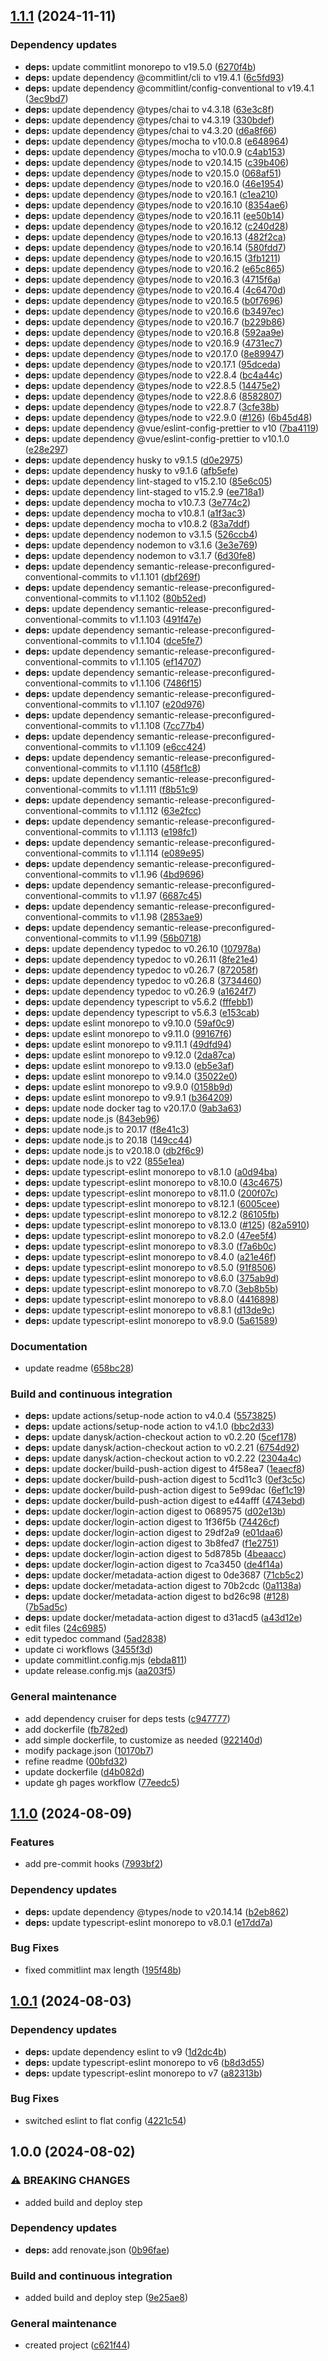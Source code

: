 ## [1.1.1](https://github.com/LetsStreamIt/Template-for-Typescript-Projects/compare/v1.1.0...v1.1.1) (2024-11-11)

### Dependency updates

* **deps:** update commitlint monorepo to v19.5.0 ([6270f4b](https://github.com/LetsStreamIt/Template-for-Typescript-Projects/commit/6270f4b89ab98bbbaff5c0fa199b131bc12c09de))
* **deps:** update dependency @commitlint/cli to v19.4.1 ([6c5fd93](https://github.com/LetsStreamIt/Template-for-Typescript-Projects/commit/6c5fd9354f336dd744bedbe06501741e777ecaf0))
* **deps:** update dependency @commitlint/config-conventional to v19.4.1 ([3ec9bd7](https://github.com/LetsStreamIt/Template-for-Typescript-Projects/commit/3ec9bd74613fa38fb17c861d21914c5aa04cf1a0))
* **deps:** update dependency @types/chai to v4.3.18 ([63e3c8f](https://github.com/LetsStreamIt/Template-for-Typescript-Projects/commit/63e3c8fbc7180279f4e9432085ea2ea3c773e9f5))
* **deps:** update dependency @types/chai to v4.3.19 ([330bdef](https://github.com/LetsStreamIt/Template-for-Typescript-Projects/commit/330bdef9db537f02fa65a2e030dead0d8f51fc79))
* **deps:** update dependency @types/chai to v4.3.20 ([d6a8f66](https://github.com/LetsStreamIt/Template-for-Typescript-Projects/commit/d6a8f66fb69146326d5467ab130bfc7b3dace588))
* **deps:** update dependency @types/mocha to v10.0.8 ([e648964](https://github.com/LetsStreamIt/Template-for-Typescript-Projects/commit/e64896484eb3ac3d116a8fd44f71374f08670ef7))
* **deps:** update dependency @types/mocha to v10.0.9 ([c4ab153](https://github.com/LetsStreamIt/Template-for-Typescript-Projects/commit/c4ab153cd9e4a2235f7ac519c8e41f3dfd6032e3))
* **deps:** update dependency @types/node to v20.14.15 ([c39b406](https://github.com/LetsStreamIt/Template-for-Typescript-Projects/commit/c39b406afad96dd0ca9cd8282ccf01fd70530f7f))
* **deps:** update dependency @types/node to v20.15.0 ([068af51](https://github.com/LetsStreamIt/Template-for-Typescript-Projects/commit/068af51c9857584d585fd9c090256e51714f2c58))
* **deps:** update dependency @types/node to v20.16.0 ([46e1954](https://github.com/LetsStreamIt/Template-for-Typescript-Projects/commit/46e1954d61aab30faaaa99110b1b142a00d970ce))
* **deps:** update dependency @types/node to v20.16.1 ([c1ea210](https://github.com/LetsStreamIt/Template-for-Typescript-Projects/commit/c1ea210fa91ec72d735e6e10a527425ea35328a0))
* **deps:** update dependency @types/node to v20.16.10 ([8354ae6](https://github.com/LetsStreamIt/Template-for-Typescript-Projects/commit/8354ae6eee80d843a7aea7dd907b2cba7d04fac0))
* **deps:** update dependency @types/node to v20.16.11 ([ee50b14](https://github.com/LetsStreamIt/Template-for-Typescript-Projects/commit/ee50b14e7768364255048f8d9cfe0e351d8bef68))
* **deps:** update dependency @types/node to v20.16.12 ([c240d28](https://github.com/LetsStreamIt/Template-for-Typescript-Projects/commit/c240d2886aa3c7a54ef302deb005b7ec74e333dc))
* **deps:** update dependency @types/node to v20.16.13 ([482f2ca](https://github.com/LetsStreamIt/Template-for-Typescript-Projects/commit/482f2ca2322f5f9cfe7bee3bf314405718e03413))
* **deps:** update dependency @types/node to v20.16.14 ([580fdd7](https://github.com/LetsStreamIt/Template-for-Typescript-Projects/commit/580fdd71f7ce9596f284558f9ee21a8eac3c30af))
* **deps:** update dependency @types/node to v20.16.15 ([3fb1211](https://github.com/LetsStreamIt/Template-for-Typescript-Projects/commit/3fb1211450232301ed1fb09a0eaa1f2081cec62b))
* **deps:** update dependency @types/node to v20.16.2 ([e65c865](https://github.com/LetsStreamIt/Template-for-Typescript-Projects/commit/e65c865612c1312bd8a35b683ef42d6564e14972))
* **deps:** update dependency @types/node to v20.16.3 ([4715f6a](https://github.com/LetsStreamIt/Template-for-Typescript-Projects/commit/4715f6a8586ae4ab3adabd09a7d66ae686c7fab0))
* **deps:** update dependency @types/node to v20.16.4 ([4c6470d](https://github.com/LetsStreamIt/Template-for-Typescript-Projects/commit/4c6470dbd4d02236a96a9308d63666dea1c45db6))
* **deps:** update dependency @types/node to v20.16.5 ([b0f7696](https://github.com/LetsStreamIt/Template-for-Typescript-Projects/commit/b0f7696d42ea6475527fa17b3302d1f9f241c877))
* **deps:** update dependency @types/node to v20.16.6 ([b3497ec](https://github.com/LetsStreamIt/Template-for-Typescript-Projects/commit/b3497ecd9e9d522eb6da071506dec4ff52055b15))
* **deps:** update dependency @types/node to v20.16.7 ([b229b86](https://github.com/LetsStreamIt/Template-for-Typescript-Projects/commit/b229b8690846441115e95df884ffcf1c0d741898))
* **deps:** update dependency @types/node to v20.16.8 ([592aa9e](https://github.com/LetsStreamIt/Template-for-Typescript-Projects/commit/592aa9e1b381795ae66e0d86626efb7409d45344))
* **deps:** update dependency @types/node to v20.16.9 ([4731ec7](https://github.com/LetsStreamIt/Template-for-Typescript-Projects/commit/4731ec74a1f1b35323974bea2cd9531f4fc84734))
* **deps:** update dependency @types/node to v20.17.0 ([8e89947](https://github.com/LetsStreamIt/Template-for-Typescript-Projects/commit/8e89947a61734bf80bfcaed39ca11988232789b2))
* **deps:** update dependency @types/node to v20.17.1 ([95dceda](https://github.com/LetsStreamIt/Template-for-Typescript-Projects/commit/95dcedafbd00659fd312bc87c630f226801eb2d6))
* **deps:** update dependency @types/node to v22.8.4 ([bc4a44c](https://github.com/LetsStreamIt/Template-for-Typescript-Projects/commit/bc4a44c790f7b4e10a3d7f5e65c65f1383b4c100))
* **deps:** update dependency @types/node to v22.8.5 ([14475e2](https://github.com/LetsStreamIt/Template-for-Typescript-Projects/commit/14475e20b3d4ac0d40d5207141a70a5eee73abf1))
* **deps:** update dependency @types/node to v22.8.6 ([8582807](https://github.com/LetsStreamIt/Template-for-Typescript-Projects/commit/8582807cfc2747bf54d95024f3d023172ed25082))
* **deps:** update dependency @types/node to v22.8.7 ([3cfe38b](https://github.com/LetsStreamIt/Template-for-Typescript-Projects/commit/3cfe38b6a35455451b385c093ab50f66dd383ac9))
* **deps:** update dependency @types/node to v22.9.0 ([#126](https://github.com/LetsStreamIt/Template-for-Typescript-Projects/issues/126)) ([6b45d48](https://github.com/LetsStreamIt/Template-for-Typescript-Projects/commit/6b45d48d1b62db9926ae3d571c765e01460706ee))
* **deps:** update dependency @vue/eslint-config-prettier to v10 ([7ba4119](https://github.com/LetsStreamIt/Template-for-Typescript-Projects/commit/7ba4119095ead1bd6bf45741e96a51fe00fbbcb2))
* **deps:** update dependency @vue/eslint-config-prettier to v10.1.0 ([e28e297](https://github.com/LetsStreamIt/Template-for-Typescript-Projects/commit/e28e2973fcc91e91fab54f26f232a51933bf3f83))
* **deps:** update dependency husky to v9.1.5 ([d0e2975](https://github.com/LetsStreamIt/Template-for-Typescript-Projects/commit/d0e297520c519fa2bef0d665ed1b8a6a42f6637c))
* **deps:** update dependency husky to v9.1.6 ([afb5efe](https://github.com/LetsStreamIt/Template-for-Typescript-Projects/commit/afb5efebc67d978609e8a2457066d106b5a97279))
* **deps:** update dependency lint-staged to v15.2.10 ([85e6c05](https://github.com/LetsStreamIt/Template-for-Typescript-Projects/commit/85e6c050c56cd3459df175cb7315f8e9cb30471e))
* **deps:** update dependency lint-staged to v15.2.9 ([ee718a1](https://github.com/LetsStreamIt/Template-for-Typescript-Projects/commit/ee718a1d7f7ba9ee8829f81577eb4b0ffe4f192d))
* **deps:** update dependency mocha to v10.7.3 ([3e774c2](https://github.com/LetsStreamIt/Template-for-Typescript-Projects/commit/3e774c2f1958ddea109ce499927ee2b784e4250c))
* **deps:** update dependency mocha to v10.8.1 ([a1f3ac3](https://github.com/LetsStreamIt/Template-for-Typescript-Projects/commit/a1f3ac3e2c655965acd7922285c1aef36d68be3f))
* **deps:** update dependency mocha to v10.8.2 ([83a7ddf](https://github.com/LetsStreamIt/Template-for-Typescript-Projects/commit/83a7ddf8c4ffdddd57db52838f7435ba8e8dcbe5))
* **deps:** update dependency nodemon to v3.1.5 ([526ccb4](https://github.com/LetsStreamIt/Template-for-Typescript-Projects/commit/526ccb43fdfa6a4688a233f4d9fbaabde366695e))
* **deps:** update dependency nodemon to v3.1.6 ([3e3e769](https://github.com/LetsStreamIt/Template-for-Typescript-Projects/commit/3e3e769c384725103d6b5c7731444154d3bcd886))
* **deps:** update dependency nodemon to v3.1.7 ([6d30fe8](https://github.com/LetsStreamIt/Template-for-Typescript-Projects/commit/6d30fe8cf2dfcdf204d1e0c2159189f23174ffae))
* **deps:** update dependency semantic-release-preconfigured-conventional-commits to v1.1.101 ([dbf269f](https://github.com/LetsStreamIt/Template-for-Typescript-Projects/commit/dbf269f9a1a1f82df9aecbd1e50c857d8935a40d))
* **deps:** update dependency semantic-release-preconfigured-conventional-commits to v1.1.102 ([80b52ed](https://github.com/LetsStreamIt/Template-for-Typescript-Projects/commit/80b52ed3e31fd5765986f48d371b1a9a64e8d64d))
* **deps:** update dependency semantic-release-preconfigured-conventional-commits to v1.1.103 ([491f47e](https://github.com/LetsStreamIt/Template-for-Typescript-Projects/commit/491f47ebb79dd0be8e41e71fe6a659644e5cb8fc))
* **deps:** update dependency semantic-release-preconfigured-conventional-commits to v1.1.104 ([dce5fe7](https://github.com/LetsStreamIt/Template-for-Typescript-Projects/commit/dce5fe739ed91fdb9943961c8d99c57c53a76d05))
* **deps:** update dependency semantic-release-preconfigured-conventional-commits to v1.1.105 ([ef14707](https://github.com/LetsStreamIt/Template-for-Typescript-Projects/commit/ef14707c408dbc3124419229973fd65b8e7f2ca5))
* **deps:** update dependency semantic-release-preconfigured-conventional-commits to v1.1.106 ([7486f15](https://github.com/LetsStreamIt/Template-for-Typescript-Projects/commit/7486f15fcae32c94a876fd3f35fe0318da30b2b1))
* **deps:** update dependency semantic-release-preconfigured-conventional-commits to v1.1.107 ([e20d976](https://github.com/LetsStreamIt/Template-for-Typescript-Projects/commit/e20d97666b657a26f95375b583954fcfa744c1c8))
* **deps:** update dependency semantic-release-preconfigured-conventional-commits to v1.1.108 ([7cc77b4](https://github.com/LetsStreamIt/Template-for-Typescript-Projects/commit/7cc77b42322e08f82d9b67da93259b452bb10dd4))
* **deps:** update dependency semantic-release-preconfigured-conventional-commits to v1.1.109 ([e6cc424](https://github.com/LetsStreamIt/Template-for-Typescript-Projects/commit/e6cc424905b9f3bc185cbc9a6e5ff25872455372))
* **deps:** update dependency semantic-release-preconfigured-conventional-commits to v1.1.110 ([458f1c8](https://github.com/LetsStreamIt/Template-for-Typescript-Projects/commit/458f1c873c92f746e2499b0875f9e704ff853e91))
* **deps:** update dependency semantic-release-preconfigured-conventional-commits to v1.1.111 ([f8b51c9](https://github.com/LetsStreamIt/Template-for-Typescript-Projects/commit/f8b51c91c2064ecee0cefb1801757d6ecb24289a))
* **deps:** update dependency semantic-release-preconfigured-conventional-commits to v1.1.112 ([63e2fcc](https://github.com/LetsStreamIt/Template-for-Typescript-Projects/commit/63e2fccc7b31c604fe36303e4ce7285baa9e4aa0))
* **deps:** update dependency semantic-release-preconfigured-conventional-commits to v1.1.113 ([e198fc1](https://github.com/LetsStreamIt/Template-for-Typescript-Projects/commit/e198fc18927f0af4a8038b75d1d37b90eb04b190))
* **deps:** update dependency semantic-release-preconfigured-conventional-commits to v1.1.114 ([e089e95](https://github.com/LetsStreamIt/Template-for-Typescript-Projects/commit/e089e95e0e6f047dfa33b405251585af6878a236))
* **deps:** update dependency semantic-release-preconfigured-conventional-commits to v1.1.96 ([4bd9696](https://github.com/LetsStreamIt/Template-for-Typescript-Projects/commit/4bd96969d37b38d7b0ccea542fa113a4adac04cc))
* **deps:** update dependency semantic-release-preconfigured-conventional-commits to v1.1.97 ([6687c45](https://github.com/LetsStreamIt/Template-for-Typescript-Projects/commit/6687c45ac1cbc207bbc29692c044f35abd29fba9))
* **deps:** update dependency semantic-release-preconfigured-conventional-commits to v1.1.98 ([2853ae9](https://github.com/LetsStreamIt/Template-for-Typescript-Projects/commit/2853ae9a598dfbd18f274c9fa649727981a9e81d))
* **deps:** update dependency semantic-release-preconfigured-conventional-commits to v1.1.99 ([56b0718](https://github.com/LetsStreamIt/Template-for-Typescript-Projects/commit/56b071873c00c40cfe93859b90505abd32455091))
* **deps:** update dependency typedoc to v0.26.10 ([107978a](https://github.com/LetsStreamIt/Template-for-Typescript-Projects/commit/107978a0ed1958a64f6b5a6e623609d073863e5f))
* **deps:** update dependency typedoc to v0.26.11 ([8fe21e4](https://github.com/LetsStreamIt/Template-for-Typescript-Projects/commit/8fe21e4480b3a61696476bf28c2e92215c9ca807))
* **deps:** update dependency typedoc to v0.26.7 ([872058f](https://github.com/LetsStreamIt/Template-for-Typescript-Projects/commit/872058f3182b423a4e1634775d51fad4dd634389))
* **deps:** update dependency typedoc to v0.26.8 ([3734460](https://github.com/LetsStreamIt/Template-for-Typescript-Projects/commit/37344604438f95c221a942b89eb32a2aac137a9d))
* **deps:** update dependency typedoc to v0.26.9 ([a1624f7](https://github.com/LetsStreamIt/Template-for-Typescript-Projects/commit/a1624f711005477d5f180b80b6d852455c0401f5))
* **deps:** update dependency typescript to v5.6.2 ([fffebb1](https://github.com/LetsStreamIt/Template-for-Typescript-Projects/commit/fffebb1f6f9eab2d4303c3e7cbbbd66971afb749))
* **deps:** update dependency typescript to v5.6.3 ([e153cab](https://github.com/LetsStreamIt/Template-for-Typescript-Projects/commit/e153cabafdee22de8ee93a9d25fbfdcd296218a5))
* **deps:** update eslint monorepo to v9.10.0 ([59af0c9](https://github.com/LetsStreamIt/Template-for-Typescript-Projects/commit/59af0c9963ade2ce10625dc1e5706a615fa1f6aa))
* **deps:** update eslint monorepo to v9.11.0 ([99167f6](https://github.com/LetsStreamIt/Template-for-Typescript-Projects/commit/99167f6ecbf22b25e9ac694c2a173b27237ac93a))
* **deps:** update eslint monorepo to v9.11.1 ([49dfd94](https://github.com/LetsStreamIt/Template-for-Typescript-Projects/commit/49dfd944e938f34218c854d10749b2844210ef86))
* **deps:** update eslint monorepo to v9.12.0 ([2da87ca](https://github.com/LetsStreamIt/Template-for-Typescript-Projects/commit/2da87ca682fc1787518cd36cf1d04654988d01c0))
* **deps:** update eslint monorepo to v9.13.0 ([eb5e3af](https://github.com/LetsStreamIt/Template-for-Typescript-Projects/commit/eb5e3afc5d870655c1f38d65d5c06265459fa7d8))
* **deps:** update eslint monorepo to v9.14.0 ([35022e0](https://github.com/LetsStreamIt/Template-for-Typescript-Projects/commit/35022e0dcdd3dfa7fbb11f3b1bc238ec5863aea4))
* **deps:** update eslint monorepo to v9.9.0 ([0158b9d](https://github.com/LetsStreamIt/Template-for-Typescript-Projects/commit/0158b9d0c1d98c1a7b0812dfe93cf20d3397550e))
* **deps:** update eslint monorepo to v9.9.1 ([b364209](https://github.com/LetsStreamIt/Template-for-Typescript-Projects/commit/b3642097f3cc413f329a3ea905d2e3fca6ea9f4f))
* **deps:** update node docker tag to v20.17.0 ([9ab3a63](https://github.com/LetsStreamIt/Template-for-Typescript-Projects/commit/9ab3a63bf3f15cfba0f286efba85e720ec53fc40))
* **deps:** update node.js ([843eb96](https://github.com/LetsStreamIt/Template-for-Typescript-Projects/commit/843eb961e0de0e848da42f78f3380f86b4f5443f))
* **deps:** update node.js to 20.17 ([f8e41c3](https://github.com/LetsStreamIt/Template-for-Typescript-Projects/commit/f8e41c3a84d665680bdbe9401ab0893909288315))
* **deps:** update node.js to 20.18 ([149cc44](https://github.com/LetsStreamIt/Template-for-Typescript-Projects/commit/149cc443349bb0d5fc75c6b2f5eb67b850d30268))
* **deps:** update node.js to v20.18.0 ([db2f6c9](https://github.com/LetsStreamIt/Template-for-Typescript-Projects/commit/db2f6c9ada485d836d21f2d373d44bb9d54d7e42))
* **deps:** update node.js to v22 ([855e1ea](https://github.com/LetsStreamIt/Template-for-Typescript-Projects/commit/855e1ea31be0b8449bceb8e5f7a4146429c32bf7))
* **deps:** update typescript-eslint monorepo to v8.1.0 ([a0d94ba](https://github.com/LetsStreamIt/Template-for-Typescript-Projects/commit/a0d94ba2760c52a96102110918094adee090fc93))
* **deps:** update typescript-eslint monorepo to v8.10.0 ([43c4675](https://github.com/LetsStreamIt/Template-for-Typescript-Projects/commit/43c46752d359f9bd36b38ab9c4a3b312105fed31))
* **deps:** update typescript-eslint monorepo to v8.11.0 ([200f07c](https://github.com/LetsStreamIt/Template-for-Typescript-Projects/commit/200f07ce1fd7a227419ac804b5158c81b5b295c4))
* **deps:** update typescript-eslint monorepo to v8.12.1 ([6005cee](https://github.com/LetsStreamIt/Template-for-Typescript-Projects/commit/6005ceebb295fa4a5b7e76dc2f3056a57a7a52f1))
* **deps:** update typescript-eslint monorepo to v8.12.2 ([86105fb](https://github.com/LetsStreamIt/Template-for-Typescript-Projects/commit/86105fb8dcc9a2381fdda3d949305ea8a119bb36))
* **deps:** update typescript-eslint monorepo to v8.13.0 ([#125](https://github.com/LetsStreamIt/Template-for-Typescript-Projects/issues/125)) ([82a5910](https://github.com/LetsStreamIt/Template-for-Typescript-Projects/commit/82a59108ed2f43b013458fd783dee6cdc8fd0937))
* **deps:** update typescript-eslint monorepo to v8.2.0 ([47ee5f4](https://github.com/LetsStreamIt/Template-for-Typescript-Projects/commit/47ee5f4fec4747289cb2a9363d9627b9a5db5d29))
* **deps:** update typescript-eslint monorepo to v8.3.0 ([f7a6b0c](https://github.com/LetsStreamIt/Template-for-Typescript-Projects/commit/f7a6b0c039f55b1be65461cd34c8b481bf1fbc84))
* **deps:** update typescript-eslint monorepo to v8.4.0 ([a21e46f](https://github.com/LetsStreamIt/Template-for-Typescript-Projects/commit/a21e46f480f84743da05191f885302b4a5fb04c7))
* **deps:** update typescript-eslint monorepo to v8.5.0 ([91f8506](https://github.com/LetsStreamIt/Template-for-Typescript-Projects/commit/91f85060d222a7a7a794b20a3e2fe1b401cc4876))
* **deps:** update typescript-eslint monorepo to v8.6.0 ([375ab9d](https://github.com/LetsStreamIt/Template-for-Typescript-Projects/commit/375ab9d4e4306b0914ea9c19e4174dba4e2226ae))
* **deps:** update typescript-eslint monorepo to v8.7.0 ([3eb8b5b](https://github.com/LetsStreamIt/Template-for-Typescript-Projects/commit/3eb8b5be8920e87224819578c52d99eb090cf8b3))
* **deps:** update typescript-eslint monorepo to v8.8.0 ([4416898](https://github.com/LetsStreamIt/Template-for-Typescript-Projects/commit/4416898274a8b1f516612f77a50edd9508064a3b))
* **deps:** update typescript-eslint monorepo to v8.8.1 ([d13de9c](https://github.com/LetsStreamIt/Template-for-Typescript-Projects/commit/d13de9cc3afab19bc64ca84a9c1b9a4696b4b305))
* **deps:** update typescript-eslint monorepo to v8.9.0 ([5a61589](https://github.com/LetsStreamIt/Template-for-Typescript-Projects/commit/5a61589de69f76763c04cc8a68db14829a0e07f4))

### Documentation

* update readme ([658bc28](https://github.com/LetsStreamIt/Template-for-Typescript-Projects/commit/658bc28c75a3d80dd109b639d7a3442dc81d7dd2))

### Build and continuous integration

* **deps:** update actions/setup-node action to v4.0.4 ([5573825](https://github.com/LetsStreamIt/Template-for-Typescript-Projects/commit/5573825b74ac8e3f1860788f83002ac88cc30a69))
* **deps:** update actions/setup-node action to v4.1.0 ([bbc2d33](https://github.com/LetsStreamIt/Template-for-Typescript-Projects/commit/bbc2d33aa98d16422f35f8c93228ee1e98e6a468))
* **deps:** update danysk/action-checkout action to v0.2.20 ([5cef178](https://github.com/LetsStreamIt/Template-for-Typescript-Projects/commit/5cef178b3e4705900c3d730358a077252ed4cf48))
* **deps:** update danysk/action-checkout action to v0.2.21 ([6754d92](https://github.com/LetsStreamIt/Template-for-Typescript-Projects/commit/6754d926f327234b952a257a89bad5d96a9bf6c6))
* **deps:** update danysk/action-checkout action to v0.2.22 ([2304a4c](https://github.com/LetsStreamIt/Template-for-Typescript-Projects/commit/2304a4c4978cb09e687c26799a804b05e0f8a812))
* **deps:** update docker/build-push-action digest to 4f58ea7 ([1eaecf8](https://github.com/LetsStreamIt/Template-for-Typescript-Projects/commit/1eaecf8c89a7dcc860092f27289bca2c497cf1af))
* **deps:** update docker/build-push-action digest to 5cd11c3 ([0ef3c5c](https://github.com/LetsStreamIt/Template-for-Typescript-Projects/commit/0ef3c5c0bc667168bf9417bff14388d3c5bb601d))
* **deps:** update docker/build-push-action digest to 5e99dac ([6ef1c19](https://github.com/LetsStreamIt/Template-for-Typescript-Projects/commit/6ef1c19054b234226dbeedfd8423e286cd9d450d))
* **deps:** update docker/build-push-action digest to e44afff ([4743ebd](https://github.com/LetsStreamIt/Template-for-Typescript-Projects/commit/4743ebdc37f0972c8f08bf2651d23a6c4aadee49))
* **deps:** update docker/login-action digest to 0689575 ([d02e13b](https://github.com/LetsStreamIt/Template-for-Typescript-Projects/commit/d02e13b665d0b9d5ca710e4b663463cf71f45ca5))
* **deps:** update docker/login-action digest to 1f36f5b ([74426cf](https://github.com/LetsStreamIt/Template-for-Typescript-Projects/commit/74426cf27f84751228db50f7aaedcc8dc714d073))
* **deps:** update docker/login-action digest to 29df2a9 ([e01daa6](https://github.com/LetsStreamIt/Template-for-Typescript-Projects/commit/e01daa6ffea5c92ad2fdea9eee41cacbd2af84a4))
* **deps:** update docker/login-action digest to 3b8fed7 ([f1e2751](https://github.com/LetsStreamIt/Template-for-Typescript-Projects/commit/f1e27513b6372c501b4375b3ddebd2414b858f91))
* **deps:** update docker/login-action digest to 5d8785b ([4beaacc](https://github.com/LetsStreamIt/Template-for-Typescript-Projects/commit/4beaaccda95f825165fa6839d2a901677b41ae35))
* **deps:** update docker/login-action digest to 7ca3450 ([de4f14a](https://github.com/LetsStreamIt/Template-for-Typescript-Projects/commit/de4f14a6ee5b9c977014ab5bf7fec8704bc6c5d1))
* **deps:** update docker/metadata-action digest to 0de3687 ([71cb5c2](https://github.com/LetsStreamIt/Template-for-Typescript-Projects/commit/71cb5c2dbae5207a2e3598f95c65079a0b0d19fc))
* **deps:** update docker/metadata-action digest to 70b2cdc ([0a1138a](https://github.com/LetsStreamIt/Template-for-Typescript-Projects/commit/0a1138a52503c79e0d96f199b36b073ed79c9668))
* **deps:** update docker/metadata-action digest to bd26c98 ([#128](https://github.com/LetsStreamIt/Template-for-Typescript-Projects/issues/128)) ([7b5ad5c](https://github.com/LetsStreamIt/Template-for-Typescript-Projects/commit/7b5ad5c2b2342a7bd73415687ddc0b737555fb9c))
* **deps:** update docker/metadata-action digest to d31acd5 ([a43d12e](https://github.com/LetsStreamIt/Template-for-Typescript-Projects/commit/a43d12e993e13da674b79164529ed7faab6aefaf))
* edit files ([24c6985](https://github.com/LetsStreamIt/Template-for-Typescript-Projects/commit/24c6985f83d34cd3b9a4633f09d20b9d039567d9))
* edit typedoc command ([5ad2838](https://github.com/LetsStreamIt/Template-for-Typescript-Projects/commit/5ad2838e5857137113c95e29ab765e14783f93b1))
* update ci workflows ([3455f3d](https://github.com/LetsStreamIt/Template-for-Typescript-Projects/commit/3455f3dd7a3de84fbb73bd940cb8f3c8051b60cb))
* update commitlint.config.mjs ([ebda811](https://github.com/LetsStreamIt/Template-for-Typescript-Projects/commit/ebda811ce07b2742b27708214b1dea3ae5474d8c))
* update release.config.mjs ([aa203f5](https://github.com/LetsStreamIt/Template-for-Typescript-Projects/commit/aa203f5a8ce43dda7bdd6b71aa41f9183cbc0d64))

### General maintenance

* add dependency cruiser for deps tests ([c947777](https://github.com/LetsStreamIt/Template-for-Typescript-Projects/commit/c9477776093e6977ea3bb4fb140947632c59433a))
* add dockerfile ([fb782ed](https://github.com/LetsStreamIt/Template-for-Typescript-Projects/commit/fb782ed9f54ef0abb2efe5e6f7ad357426e8ec28))
* add simple dockerfile, to customize as needed ([922140d](https://github.com/LetsStreamIt/Template-for-Typescript-Projects/commit/922140d9260d3f06ea7764868a7fbecb5717862f))
* modify package.json ([10170b7](https://github.com/LetsStreamIt/Template-for-Typescript-Projects/commit/10170b7a21409d400fcb17909d0590b8386e6e15))
* refine readme ([00bfd32](https://github.com/LetsStreamIt/Template-for-Typescript-Projects/commit/00bfd325be1980962c9e57a5fc4563754775566d))
* update dockerfile ([d4b082d](https://github.com/LetsStreamIt/Template-for-Typescript-Projects/commit/d4b082d868c3addeeb76dbe1b6ef33731ca785fd))
* update gh pages workflow ([77eedc5](https://github.com/LetsStreamIt/Template-for-Typescript-Projects/commit/77eedc51148a15ff5a12159e1b3698dfc2634b5c))

## [1.1.0](https://github.com/LetsStreamIt/Template-for-Typescript-Projects/compare/v1.0.1...v1.1.0) (2024-08-09)

### Features

* add pre-commit hooks ([7993bf2](https://github.com/LetsStreamIt/Template-for-Typescript-Projects/commit/7993bf25cbcffced6116cd76242cbf74cefb1e39))

### Dependency updates

* **deps:** update dependency @types/node to v20.14.14 ([b2eb862](https://github.com/LetsStreamIt/Template-for-Typescript-Projects/commit/b2eb8625dc56586cf8c778c2e8e2ec204e8cdbfb))
* **deps:** update typescript-eslint monorepo to v8.0.1 ([e17dd7a](https://github.com/LetsStreamIt/Template-for-Typescript-Projects/commit/e17dd7a9a91bcc100af562cb9f420ab8268b97d6))

### Bug Fixes

* fixed commitlint max length ([195f48b](https://github.com/LetsStreamIt/Template-for-Typescript-Projects/commit/195f48b5661edf1a0d9efe438b2d6fa424a08226))

## [1.0.1](https://github.com/LetsStreamIt/Template-for-Typescript-Projects/compare/v1.0.0...v1.0.1) (2024-08-03)

### Dependency updates

* **deps:** update dependency eslint to v9 ([1d2dc4b](https://github.com/LetsStreamIt/Template-for-Typescript-Projects/commit/1d2dc4b419e2da4e4cbbea3ae2c2884f9cf72689))
* **deps:** update typescript-eslint monorepo to v6 ([b8d3d55](https://github.com/LetsStreamIt/Template-for-Typescript-Projects/commit/b8d3d55fc61160fa0fd7b67f8ae2ba806a5fa5e9))
* **deps:** update typescript-eslint monorepo to v7 ([a82313b](https://github.com/LetsStreamIt/Template-for-Typescript-Projects/commit/a82313b7829d05560bde81403b09e4bc4df7a569))

### Bug Fixes

* switched eslint to flat config ([4221c54](https://github.com/LetsStreamIt/Template-for-Typescript-Projects/commit/4221c54e1f9ae72284d7f583f4cf8b58f330b121))

## 1.0.0 (2024-08-02)

### ⚠ BREAKING CHANGES

* added build and deploy step

### Dependency updates

* **deps:** add renovate.json ([0b96fae](https://github.com/LetsStreamIt/Template-for-Typescript-Projects/commit/0b96faeaaa3e1841c6ee79f6b001a259512258bc))

### Build and continuous integration

* added build and deploy step ([9e25ae8](https://github.com/LetsStreamIt/Template-for-Typescript-Projects/commit/9e25ae8aecade0612d87c4222c1e48f0a5b8b73d))

### General maintenance

* created project ([c621f44](https://github.com/LetsStreamIt/Template-for-Typescript-Projects/commit/c621f4418c9c672dead27a27340fb1cfcef1300f))
